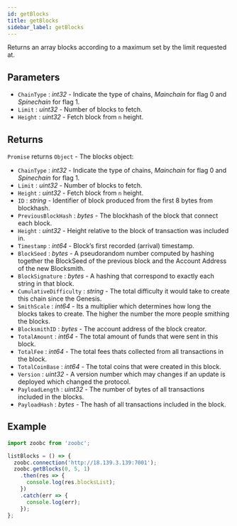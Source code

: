 ```yaml
---
id: getBlocks
title: getBlocks
sidebar_label: getBlocks
---
```


Returns an array blocks according to a maximum set by the limit requested at.

## Parameters

* `ChainType` : _int32_ - Indicate the type of chains, _Mainchain_ for flag 0 and _Spinechain_ for flag 1.
* `Limit` : _uint32_ - Number of blocks to fetch.
* `Height` : _uint32_ - Fetch block from `n` height.


## Returns

`Promise` returns `Object` - The blocks object:

  - `ChainType` : _int32_ - Indicate the type of chains, _Mainchain_ for flag 0 and _Spinechain_ for flag 1.
  - `Limit` : _uint32_ - Number of blocks to fetch.
  - `Height` : _uint32_ - Fetch block from `n` height.
  - `ID` : _string_ - Identifier of block produced from the first 8 bytes from blockhash.
  - `PreviousBlockHash` : _bytes_ - The blockhash of the block that connect each block.
  - `Height` : _uint32_ - Height relative to the block of transaction was included in.
  - `Timestamp` : _int64_ - Block’s first recorded (arrival) timestamp.
  - `BlockSeed` : _bytes_ - A pseudorandom number computed by hashing together the BlockSeed of the previous block and the Account Address of the new Blocksmith.
  - `BlockSignature` : _bytes_ - A hashing that correspond to exactly each string in that block.
  - `CumulativeDifficulty` : _string_ - The total difficulty it would take to create this chain since the Genesis.
  - `SmithScale` : _int64_ - Its a multiplier which determines how long the blocks takes to create. The higher the number the more people smithing the blocks.
  - `BlocksmithID` : _bytes_ - The account address of the block creator.
  - `TotalAmount` : _int64_ - The total amount of funds that were sent in this block.
  - `TotalFee` : _int64_ - The total fees thats collected from all transactions in the block.
  - `TotalCoinBase` : _int64_ - The total coins that were created in this block.
  - `Version` : _uint32_ - A version number which may changes if an update is deployed which changed the protocol.
  - `PayloadLength` : _uint32_ - The number of bytes of all transactions included in the blocks.
  - `PayloadHash` : _bytes_ - The hash of all transactions included in the block.


## Example

```javascript
import zoobc from 'zoobc';

listBlocks = () => {
  zoobc.connection('http://18.139.3.139:7001');
  zoobc.getBlocks(0, 5, 1)
    .then(res => {
      console.log(res.blocksList);
    })
    .catch(err => {
      console.log(err);
    });
};

